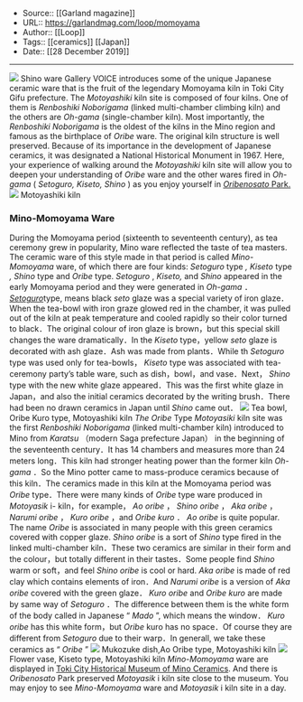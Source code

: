 ﻿
  * Source:: [[Garland magazine]]
  * URL:: https://garlandmag.com/loop/momoyama
  * Author:: [[Loop]]
  * Tags:: [[ceramics]] [[Japan]]
  * Date:: [[28 December 2019]]


* * *
[![](https://garlandmag.com/wp-content/uploads/2019/12/Shino-type-1024x800.jpg)](https://garlandmag.com/wp-content/uploads/2019/12/Shino-type.jpg)
Shino ware
Gallery VOICE introduces some of the unique Japanese ceramic ware that is the fruit of the legendary Momoyama kiln in Toki City Gifu prefecture.
The _Motoyashiki_ kiln site is composed of four kilns. One of them is _Renboshiki Noborigama_ (linked multi-chamber climbing kiln) and the others are _Oh-gama_ (single-chamber kiln). Most importantly, the _Renboshiki Noborigama_ is the oldest of the kilns in the Mino region and famous as the birthplace of _Oribe_ ware. The original kiln structure is well preserved. Because of its importance in the development of Japanese ceramics, it was designated a National Historical Monument in 1967. Here, your experience of walking around the _Motoyashiki_ kiln site will allow you to deepen your understanding of _Oribe_ ware and the other wares fired in _Oh-gama_ ( _Setoguro, Kiseto, Shino_ ) as you enjoy yourself in [_Oribenosato_ Park.](http://www.toki-bunka.or.jp/oribe)
[![](https://garlandmag.com/wp-content/uploads/2019/12/Motoyashiki-kiln-828x1024.jpg)](https://garlandmag.com/wp-content/uploads/2019/12/Motoyashiki-kiln.jpg)
Motoyashiki kiln
###  **Mino-Momoyama Ware**
During the Momoyama period (sixteenth to seventeenth century), as tea ceremony grew in popularity, Mino ware reflected the taste of tea masters. The ceramic ware of this style made in that period is called _Mino-Momoyama_ ware, of which there are four kinds: _Setoguro_ type _, Kiseto_ type _, Shino_ type and _Oribe_ type.
 _Setoguro_ , _Kiseto,_ and _Shino_ appeared in the early Momoyama period and they were generated in _Oh-gama_ ．[ _Setoguro_](https://garlandmag.com/loop/setoguro/)type, means black _seto_ glaze was a special variety of iron glaze．When the tea-bowl with iron graze glowed red in the chamber, it was pulled out of the kiln at peak temperature and cooled rapidly so their color turned to black．The original colour of iron glaze is brown，but this special skill changes the ware dramatically．In the _Kiseto_ type，yellow _seto_ glaze is decorated with ash glaze．Ash was made from plants．While th _Setoguro_ type was used only for tea-bowls， _Kiseto_ type was associated with tea-ceremony party’s table ware, such as dish，bowl，and vase．Next， _Shino_ type with the new white glaze appeared．This was the first white glaze in Japan，and also the initial ceramics decorated by the writing brush．There had been no drawn ceramics in Japan until _Shino_ came out．
[![](https://garlandmag.com/wp-content/uploads/2019/12/Oribe-Kuro-type-1024x796.jpg)](https://garlandmag.com/wp-content/uploads/2019/12/Oribe-Kuro-type.jpg)
Tea bowl, Oribe Kuro type, Motoyashiki kiln
 _The Oribe_ Type _Motoyasiki_ kiln site was the first _Renboshiki Noborigama_ (linked multi-chamber kiln) introduced to Mino from _Karatsu_ （modern Saga prefecture Japan） in the beginning of the seventeenth century．It has 14 chambers and measures more than 24 meters long．This kiln had stronger heating power than the former kiln _Oh-gama_ ．So the Mino potter came to mass-produce ceramics because of this kiln．The ceramics made in this kiln at the Momoyama period was _Oribe_ type．There were many kinds of _Oribe_ type ware produced in _Motoyasik_ i- kiln，for example， _Ao_ _oribe_ ， _Shino_ _oribe_ ， _Aka_ _oribe_ ， _Narumi_ _oribe_ ， _Kuro_ _oribe_ ，and _Oribe_ _kuro_ ．
 _Ao_ _oribe_ is quite popular. The name _Oribe_ is associated in many people with this green ceramics covered with copper glaze. _Shino oribe_ is a sort of _Shino_ type fired in the linked multi-chamber kiln．These two ceramics are similar in their form and the colour，but totally different in their tastes．Some people find _Shino_ warm or soft，and feel _Shino oribe_ is cool or hard. _Aka oribe_ is made of red clay which contains elements of iron．And _Narumi oribe_ is a version of _Aka_ _oribe_ covered with the green glaze． _Kuro_ _oribe_ and _Oribe_ _kuro_ are made by same way of _Setoguro_ ．The difference between them is the white form of the body called in Japanese “ _Mado_ ”, which means the window． _Kuro_ _oribe_ has this white form，but _Oribe_ kuro has no space．Of course they are different from _Setoguro_ due to their warp．In generall, we take these ceramics as “ _Oribe_ ”
[![](https://garlandmag.com/wp-content/uploads/2019/12/Ao-Oribe-type-1024x683.jpg)](https://garlandmag.com/wp-content/uploads/2019/12/Ao-Oribe-type.jpg)
Mukozuke dish,Ao Oribe type, Motoyashiki kiln
[![](https://garlandmag.com/wp-content/uploads/2019/12/Kiseto-type-1024x796.jpg)](https://garlandmag.com/wp-content/uploads/2019/12/Kiseto-type.jpg)
Flower vase, Kiseto type, Motoyashiki kiln
 _Mino-Momoyama_ ware are displayed in [Toki City Historical Museum of Mino Ceramics](http://www.toki-bunka.or.jp/history). And there is _Oribenosato_ Park preserved _Motoyasik_ i kiln site close to the museum. You may enjoy to see _Mino-Momoyama_ ware and _Motoyasik_ i kiln site in a day.
